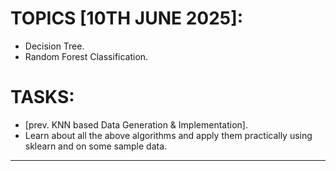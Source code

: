 # TOPICS [10TH JUNE 2025]:

- Decision Tree.
- Random Forest Classification.

# TASKS:

- [prev. KNN based Data Generation & Implementation].
- Learn about all the above algorithms and apply them practically using sklearn and on some sample data.

---

